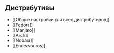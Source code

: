 ## Дистрибутивы
- [[Общие настройки для всех дистрибутивов]]
- [[Fedora]]
- [[Manjaro]]
- [[Arch]]
- [[Nobara]]
- [[Endeavouros]]